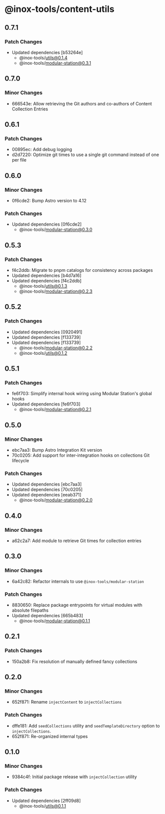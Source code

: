# @inox-tools/content-utils

## 0.7.1

### Patch Changes

- Updated dependencies [b53264e]
  - @inox-tools/utils@0.1.4
  - @inox-tools/modular-station@0.3.1

## 0.7.0

### Minor Changes

- 666543e: Allow retrieving the Git authors and co-authors of Content Collection Entries

## 0.6.1

### Patch Changes

- 00895ec: Add debug logging
- d2d7220: Optimize git times to use a single git command instead of one per file

## 0.6.0

### Minor Changes

- 0f6cde2: Bump Astro version to 4.12

### Patch Changes

- Updated dependencies [0f6cde2]
  - @inox-tools/modular-station@0.3.0

## 0.5.3

### Patch Changes

- f4c2ddb: Migrate to pnpm catalogs for consistency across packages
- Updated dependencies [b4d7a16]
- Updated dependencies [f4c2ddb]
  - @inox-tools/utils@0.1.3
  - @inox-tools/modular-station@0.2.3

## 0.5.2

### Patch Changes

- Updated dependencies [0920491]
- Updated dependencies [f133739]
- Updated dependencies [f133739]
  - @inox-tools/modular-station@0.2.2
  - @inox-tools/utils@0.1.2

## 0.5.1

### Patch Changes

- fe6f703: Simplify internal hook wiring using Modular Station's global hooks
- Updated dependencies [fe6f703]
  - @inox-tools/modular-station@0.2.1

## 0.5.0

### Minor Changes

- ebc7aa3: Bump Astro Integration Kit version
- 70c0205: Add support for inter-integration hooks on collections Git lifecycle

### Patch Changes

- Updated dependencies [ebc7aa3]
- Updated dependencies [70c0205]
- Updated dependencies [eeab371]
  - @inox-tools/modular-station@0.2.0

## 0.4.0

### Minor Changes

- a62c2a7: Add module to retrieve Git times for collection entries

## 0.3.0

### Minor Changes

- 6a42c82: Refactor internals to use `@inox-tools/modular-station`

### Patch Changes

- 8830650: Replace package entrypoints for virtual modules with absolute filepaths
- Updated dependencies [665b483]
  - @inox-tools/modular-station@0.1.1

## 0.2.1

### Patch Changes

- 150a2b8: Fix resolution of manually defined fancy collections

## 0.2.0

### Minor Changes

- 652f871: Rename `injectContent` to `injectCollections`

### Patch Changes

- dffe181: Add `seedCollections` utility and `seedTemplateDirectory` option to `injectCollections`.
- 652f871: Re-organized internal types

## 0.1.0

### Minor Changes

- 9384c4f: Initial package release with `injectCollection` utility

### Patch Changes

- Updated dependencies [2ff09d8]
  - @inox-tools/utils@0.1.1
